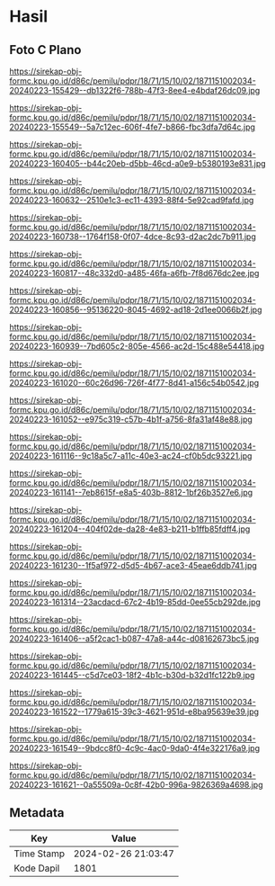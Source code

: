 # Hasil

## Foto C Plano

https://sirekap-obj-formc.kpu.go.id/d86c/pemilu/pdpr/18/71/15/10/02/1871151002034-20240223-155429--db1322f6-788b-47f3-8ee4-e4bdaf26dc09.jpg

https://sirekap-obj-formc.kpu.go.id/d86c/pemilu/pdpr/18/71/15/10/02/1871151002034-20240223-155549--5a7c12ec-606f-4fe7-b866-fbc3dfa7d64c.jpg

https://sirekap-obj-formc.kpu.go.id/d86c/pemilu/pdpr/18/71/15/10/02/1871151002034-20240223-160405--b44c20eb-d5bb-46cd-a0e9-b5380193e831.jpg

https://sirekap-obj-formc.kpu.go.id/d86c/pemilu/pdpr/18/71/15/10/02/1871151002034-20240223-160632--2510e1c3-ec11-4393-88f4-5e92cad9fafd.jpg

https://sirekap-obj-formc.kpu.go.id/d86c/pemilu/pdpr/18/71/15/10/02/1871151002034-20240223-160738--1764f158-0f07-4dce-8c93-d2ac2dc7b911.jpg

https://sirekap-obj-formc.kpu.go.id/d86c/pemilu/pdpr/18/71/15/10/02/1871151002034-20240223-160817--48c332d0-a485-46fa-a6fb-7f8d676dc2ee.jpg

https://sirekap-obj-formc.kpu.go.id/d86c/pemilu/pdpr/18/71/15/10/02/1871151002034-20240223-160856--95136220-8045-4692-ad18-2d1ee0066b2f.jpg

https://sirekap-obj-formc.kpu.go.id/d86c/pemilu/pdpr/18/71/15/10/02/1871151002034-20240223-160939--7bd605c2-805e-4566-ac2d-15c488e54418.jpg

https://sirekap-obj-formc.kpu.go.id/d86c/pemilu/pdpr/18/71/15/10/02/1871151002034-20240223-161020--60c26d96-726f-4f77-8d41-a156c54b0542.jpg

https://sirekap-obj-formc.kpu.go.id/d86c/pemilu/pdpr/18/71/15/10/02/1871151002034-20240223-161052--e975c319-c57b-4b1f-a756-8fa31af48e88.jpg

https://sirekap-obj-formc.kpu.go.id/d86c/pemilu/pdpr/18/71/15/10/02/1871151002034-20240223-161116--9c18a5c7-a11c-40e3-ac24-cf0b5dc93221.jpg

https://sirekap-obj-formc.kpu.go.id/d86c/pemilu/pdpr/18/71/15/10/02/1871151002034-20240223-161141--7eb8615f-e8a5-403b-8812-1bf26b3527e6.jpg

https://sirekap-obj-formc.kpu.go.id/d86c/pemilu/pdpr/18/71/15/10/02/1871151002034-20240223-161204--404f02de-da28-4e83-b211-b1ffb85fdff4.jpg

https://sirekap-obj-formc.kpu.go.id/d86c/pemilu/pdpr/18/71/15/10/02/1871151002034-20240223-161230--1f5af972-d5d5-4b67-ace3-45eae6ddb741.jpg

https://sirekap-obj-formc.kpu.go.id/d86c/pemilu/pdpr/18/71/15/10/02/1871151002034-20240223-161314--23acdacd-67c2-4b19-85dd-0ee55cb292de.jpg

https://sirekap-obj-formc.kpu.go.id/d86c/pemilu/pdpr/18/71/15/10/02/1871151002034-20240223-161406--a5f2cac1-b087-47a8-a44c-d08162673bc5.jpg

https://sirekap-obj-formc.kpu.go.id/d86c/pemilu/pdpr/18/71/15/10/02/1871151002034-20240223-161445--c5d7ce03-18f2-4b1c-b30d-b32d1fc122b9.jpg

https://sirekap-obj-formc.kpu.go.id/d86c/pemilu/pdpr/18/71/15/10/02/1871151002034-20240223-161522--1779a615-39c3-4621-951d-e8ba95639e39.jpg

https://sirekap-obj-formc.kpu.go.id/d86c/pemilu/pdpr/18/71/15/10/02/1871151002034-20240223-161549--9bdcc8f0-4c9c-4ac0-9da0-4f4e322176a9.jpg

https://sirekap-obj-formc.kpu.go.id/d86c/pemilu/pdpr/18/71/15/10/02/1871151002034-20240223-161621--0a55509a-0c8f-42b0-996a-9826369a4698.jpg


## Metadata

| Key        | Value               |
| ---------- | ------------------- |
| Time Stamp | 2024-02-26 21:03:47 |
| Kode Dapil | 1801                |



